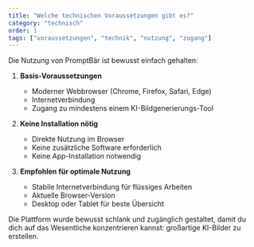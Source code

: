 ```yaml
---
title: "Welche technischen Voraussetzungen gibt es?"
category: "technisch"
order: 1
tags: ["voraussetzungen", "technik", "nutzung", "zugang"]
---
```


Die Nutzung von PromptBär ist bewusst einfach gehalten:

1. **Basis-Voraussetzungen**
   - Moderner Webbrowser (Chrome, Firefox, Safari, Edge)
   - Internetverbindung
   - Zugang zu mindestens einem KI-Bildgenerierungs-Tool

2. **Keine Installation nötig**
   - Direkte Nutzung im Browser
   - Keine zusätzliche Software erforderlich
   - Keine App-Installation notwendig

3. **Empfohlen für optimale Nutzung**
   - Stabile Internetverbindung für flüssiges Arbeiten
   - Aktuelle Browser-Version
   - Desktop oder Tablet für beste Übersicht

Die Plattform wurde bewusst schlank und zugänglich gestaltet, damit du dich auf das Wesentliche konzentrieren kannst: großartige KI-Bilder zu erstellen.
